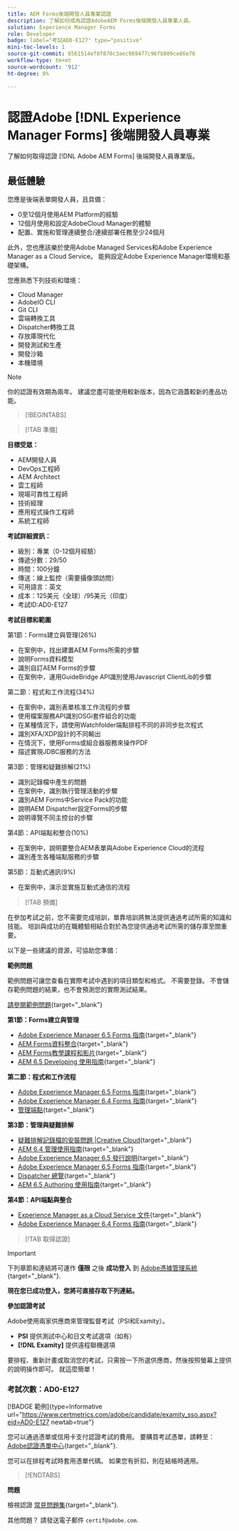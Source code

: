```yaml
---
title: AEM Forms後端開發人員專業認證
description: 了解如何成為認證AdobeAEM Forms後端開發人員專業人員。
solution: Experience Manager Forms
role: Developer
badge: label="考試AD0-E127" type="positive"
mini-toc-levels: 1
source-git-commit: 8561514ef0f870c3aec969477c96fb809ce86e76
workflow-type: tm+mt
source-wordcount: '912'
ht-degree: 8%

---
```


# 認證Adobe [!DNL Experience Manager Forms] 後端開發人員專業

了解如何取得認證 [!DNL Adobe AEM Forms] 後端開發人員專業版。

## 最低體驗

您應是後端表單開發人員，且具備：

* 0至12個月使用AEM Platform的經驗
* 12個月使用和設定AdobeCloud Manager的體驗
* 配置、實施和管理連續整合/連續部署任務至少24個月

此外，您也應該樂於使用Adobe Managed Services和Adobe Experience Manager as a Cloud Service。 能夠設定Adobe Experience Manager環境和基礎架構。

您應熟悉下列技術和環境：

* Cloud Manager
* AdobeIO CLI
* Git CLI
* 雲端轉換工具
* Dispatcher轉換工具
* 存放庫現代化
* 開發測試和生產
* 開發沙箱
* 本機環境

>[!NOTE]
>
>你的認證有效期為兩年。 建議您盡可能使用較新版本，因為它涵蓋較新的產品功能。

>[!BEGINTABS]

>[!TAB 準備]

**目標受眾：**

* AEM開發人員
* DevOps工程師
* AEM Architect
* 雲工程師
* 現場可靠性工程師
* 技術經理
* 應用程式操作工程師
* 系統工程師

**考試詳細資訊：**

* 級別：專業（0-12個月經驗）
* 傳遞分數：29/50
* 時間：100分鐘
* 傳送：線上監控（需要攝像頭訪問）
* 可用語言：英文
* 成本：125美元（全球）/95美元（印度）
* 考試ID:AD0-E127

**考試目標和範圍**

第1節：Forms建立與管理(26%)

* 在案例中，找出建置AEM Forms所需的步驟
* 說明Forms資料模型
* 識別自訂AEM Forms的步驟
* 在案例中，運用GuideBridge API識別使用Javascript ClientLib的步驟

第二節：程式和工作流程(34%)

* 在案例中，識別表單核准工作流程的步驟
* 使用檔案服務API識別OSGi套件組合的功能
* 在某種情況下，請使用Watchfolder端點排程不同的非同步批次程式
* 識別XFA/XDP設計的不同輸出
* 在情況下，使用Forms或組合器服務來操作PDF
* 描述實現JDBC服務的方法

第3節：管理和疑難排解(21%)

* 識別記錄檔中產生的問題
* 在案例中，識別執行管理活動的步驟
* 識別AEM Forms中Service Pack的功能
* 說明AEM Dispatcher設定Forms的步驟
* 說明導覽不同主控台的步驟

第4節：API端點和整合(10%)

* 在案例中，說明要整合AEM表單與Adobe Experience Cloud的流程
* 識別產生各種端點服務的步驟

第5節：互動式通訊(9%)

* 在案例中，演示並實施互動式通信的流程

>[!TAB 預備]

在參加考試之前，您不需要完成培訓，單靠培訓將無法提供通過考試所需的知識和技能。 培訓與成功的在職體驗相結合對於為您提供通過考試所需的儲存庫至關重要。

以下是一些建議的資源，可協助您準備：

**範例問題**

範例問題可讓您查看在實際考試中遇到的項目類型和格式。 不需要登錄。 不會儲存範例問題的結果，也不會預測您的實際測試結果。

[請參閱範例問題](https://scorpion.caveon.com/launchpad/ad0-e127-adobe-experience-manager-backend-forms-developer-professional-copy-7s2acv){target="_blank"}

**第1節：Forms建立與管理**

* [Adobe Experience Manager 6.5 Forms 指南](https://experienceleague.adobe.com/docs/experience-manager-65/forms/home.html?lang=en){target="_blank"}
* [AEM Forms資料整合](https://experienceleague.adobe.com/docs/experience-manager-65/forms/form-data-model/data-integration.html?lang=en#data-integration-overview){target="_blank"}
* [AEM Forms教學課程和影片](https://experienceleague.adobe.com/docs/experience-manager-learn/forms/overview.html?lang=en){target="_blank"}
* [AEM 6.5 Developing 使用指南](https://experienceleague.adobe.com/docs/experience-manager-65/developing/home.html?lang=en){target="_blank"}

**第二節：程式和工作流程**

* [Adobe Experience Manager 6.5 Forms 指南](https://experienceleague.adobe.com/docs/experience-manager-65/forms/home.html?lang=en){target="_blank"}
* [Adobe Experience Manager 6.4 Forms 指南](https://experienceleague.adobe.com/docs/experience-manager-64/forms/home.html?lang=en){target="_blank"}
* [管理端點](https://help.adobe.com/en_US/AEMForms/6.1/AdminHelp/WS92d06802c76abadb-5145d5d12905ce07e7-7ff6.2.html#WS92d06802c76abadb1c01fa7512905cdf2c9-7fd9.2){target="_blank"}

**第3節：管理與疑難排解**

* [疑難排解記錄檔的安裝問題 |Creative Cloud](https://helpx.adobe.com/creative-cloud/kb/troubleshoot-install-logs-cc.html){target="_blank"}
* [AEM 6.4 管理使用指南](https://experienceleague.adobe.com/docs/experience-manager-64/administering/home.html?lang=en){target="_blank"}
* [Adobe Experience Manager 6.5 發行說明](https://experienceleague.adobe.com/docs/experience-manager-65/release-notes/home.html?lang=en){target="_blank"}
* [Adobe Experience Manager 6.5 Forms 指南](https://experienceleague.adobe.com/docs/experience-manager-65/forms/home.html?lang=en){target="_blank"}
* [Dispatcher 總覽](https://experienceleague.adobe.com/docs/experience-manager-dispatcher/using/dispatcher.html?lang=en){target="_blank"}
* [AEM 6.5 Authoring 使用指南](https://experienceleague.adobe.com/docs/experience-manager-65/authoring/home.html?lang=en){target="_blank"}

**第4節：API端點與整合**

* [Experience Manager as a Cloud Service 文件](https://experienceleague.adobe.com/docs/experience-manager-cloud-service/content/home.html?lang=zh-Hant){target="_blank"}
* [Adobe Experience Manager 6.4 Forms 指南](https://experienceleague.adobe.com/docs/experience-manager-64/forms/home.html?lang=en){target="_blank"}

>[!TAB 取得認證]

>[!IMPORTANT]
>
>下列章節和連結將可運作 **僅限**  之後 **成功登入** 到 [Adobe憑據管理系統](http://www.certmetrics.com/adobe){target="_blank"}.

**現在您已成功登入，您將可直接存取下列連結。**

**參加認證考試**

Adobe使用兩家供應商來管理監督考試（PSI和Examity）。

* **PSI** 提供測試中心和日文考試選項（如有）
* **[!DNL Examity]** 提供遠程聯機選項

要排程、重新計畫或取消您的考試，只需按一下所選供應商，然後按照螢幕上提供的說明操作即可。 就這麼簡單！

### 考試次數：AD0-E127

[!BADGE 範例]{type=Informative url="https://www.certmetrics.com/adobe/candidate/examity_sso.aspx?eid=AD0-E127 newtab=true"}

您可以通過憑單或信用卡支付認證考試的費用。 要購買考試憑單，請轉至： [Adobe認證憑單中心](https://market.xvoucher.com/adobe/global){target="_blank"}.

您可以在排程考試時套用憑單代碼。 如果您有折扣，則在結帳時適用。

>[!ENDTABS]

**問題**

檢視認證 [常見問題集](https://experienceleague.adobe.com/docs/certification/certification/faq.html?lang=en){target="_blank"}.

其他問題？ 請發送電子郵件 `certif@adobe.com`.
